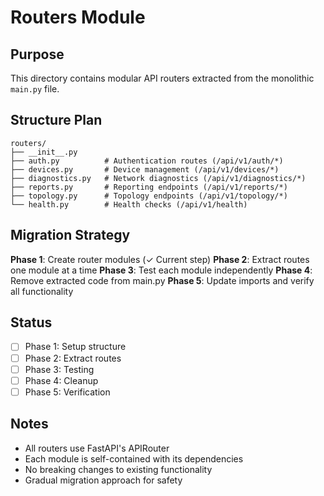 # Routers Module

## Purpose
This directory contains modular API routers extracted from the monolithic `main.py` file.

## Structure Plan

```
routers/
├── __init__.py
├── auth.py          # Authentication routes (/api/v1/auth/*)
├── devices.py       # Device management (/api/v1/devices/*)
├── diagnostics.py   # Network diagnostics (/api/v1/diagnostics/*)
├── reports.py       # Reporting endpoints (/api/v1/reports/*)
├── topology.py      # Topology endpoints (/api/v1/topology/*)
└── health.py        # Health checks (/api/v1/health)
```

## Migration Strategy

**Phase 1**: Create router modules (✓ Current step)
**Phase 2**: Extract routes one module at a time
**Phase 3**: Test each module independently
**Phase 4**: Remove extracted code from main.py
**Phase 5**: Update imports and verify all functionality

## Status

- [ ] Phase 1: Setup structure
- [ ] Phase 2: Extract routes
- [ ] Phase 3: Testing
- [ ] Phase 4: Cleanup
- [ ] Phase 5: Verification

## Notes

- All routers use FastAPI's APIRouter
- Each module is self-contained with its dependencies
- No breaking changes to existing functionality
- Gradual migration approach for safety
